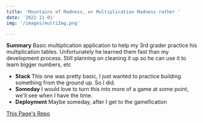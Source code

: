 ```yaml
---
title: 'Mountains of Madness, er Multiplication Madness rather '
date: '2022-11-01'
img: '/images/multiImg.png'

---
```


**Summary** Basic multiplication application to help my 3rd grader practice his multiplication tables. Unfortunately he learned them fast than my development process. Still planning on cleaning it up so he can use it to learn bigger numbers, etc
- **Stack** This one was pretty basic, I just wanted to practice building something from the ground up. So I did.
- **Someday** I would love to turn this into more of a game at some point, we'll see when I have the time.
- **Deployment** Maybe someday, after I get to the gamefication




[This Page's Repo](https://github.com/kjensen19/MultiMadness)

